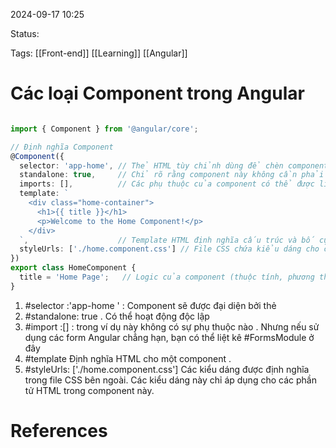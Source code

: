 
2024-09-17 10:25

Status:

Tags: [[Front-end]] [[Learning]] [[Angular]]
# Các loại Component trong Angular

```typescript

import { Component } from '@angular/core';

// Định nghĩa Component
@Component({
  selector: 'app-home', // Thẻ HTML tùy chỉnh dùng để chèn component này vào template khác
  standalone: true,     // Chỉ rõ rằng component này không cần phải khai báo trong NgModule
  imports: [],          // Các phụ thuộc của component có thể được liệt kê ở đây
  template: `
    <div class="home-container">
      <h1>{{ title }}</h1>
      <p>Welcome to the Home Component!</p>
    </div>
  `,                    // Template HTML định nghĩa cấu trúc và bố cục của component
  styleUrls: ['./home.component.css'] // File CSS chứa kiểu dáng cho component
})
export class HomeComponent {
  title = 'Home Page';   // Logic của component (thuộc tính, phương thức, v.v.)
}

```

1. #selector :'app-home '  : Component sẽ được đại diện bởi thẻ <app-home> </app-home>
2. #standalone: true  . Có thể hoạt động độc lập
3. #import :[]     : trong ví dụ này không có sự phụ thuộc nào . Nhưng nếu sử dụng các form Angular chẳng hạn, bạn có thể liệt kê #FormsModule ở đây
4. #template Định nghĩa HTML cho một component .
5. #styleUrls: ['./home.component.css'] Các kiểu dáng được định nghĩa trong file CSS bên ngoài. Các kiểu dáng này chỉ áp dụng cho các phần tử HTML trong component này.
# References






